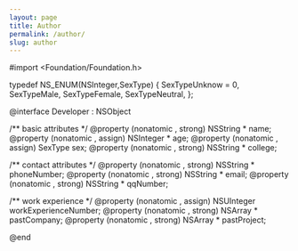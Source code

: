 ```yaml
---
layout: page
title: Author
permalink: /author/
slug: author
---
```


#import <Foundation/Foundation.h>

typedef NS_ENUM(NSInteger,SexType) {
    SexTypeUnknow = 0,
    SexTypeMale,
    SexTypeFemale,
    SexTypeNeutral,
};

@interface Developer : NSObject


/**
 basic attributes
 */
@property (nonatomic , strong) NSString  * name;
@property (nonatomic , assign) NSInteger * age;
@property (nonatomic , assign) SexType     sex;
@property (nonatomic , strong) NSString  * college;

/**
 contact attributes
 */
@property (nonatomic , strong) NSString  * phoneNumber;
@property (nonatomic , strong) NSString  * email;
@property (nonatomic , strong) NSString  * qqNumber;

/**
 work experience
 */
@property (nonatomic , assign) NSUInteger  workExperienceNumber;
@property (nonatomic , strong) NSArray   * pastCompany;
@property (nonatomic , strong) NSArray   * pastProject;

@end

